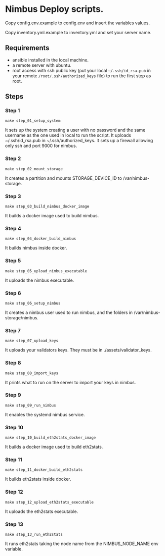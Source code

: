 # Nimbus Deploy scripts.


Copy config.env.example to config.env and insert the variables values.

Copy inventory.yml.example to inventory.yml and set your server name.

## Requirements

* ansible installed in the local machine.
* a remote server with ubuntu.
* root access with ssh public key (put your local `~/.ssh/id_rsa.pub` in your remote `/root/.ssh/authorized_keys` file) to run the first step as root.

## Steps

### Step 1

`make step_01_setup_system`

It sets up the system creating a user with no password and the same username as the one used in local to run the script.
It uploads ~/.ssh/id_rsa.pub in ~/.ssh/authorized_keys.
It sets up a firewall allowing only ssh and port 9000 for nimbus.

### Step 2

`make step_02_mount_storage`

It creates a partition and mounts STORAGE_DEVICE_ID to /var/nimbus-storage.

### Step 3

`make step_03_build_nimbus_docker_image`

It builds a docker image used to build nimbus.

### Step 4

`make step_04_docker_build_nimbus`

It builds nimbus inside docker.

### Step 5

`make step_05_upload_nimbus_executable`

It uploads the nimbus executable.

### Step 6

`make step_06_setup_nimbus`

It creates a nimbus user used to run nimbus, and the folders in /var/nimbus-storage/nimbus.

### Step 7

`make step_07_upload_keys`

It uploads your validators keys. They must be in ./assets/validator_keys.

### Step 8

`make step_08_import_keys`

It prints what to run on the server to import your keys in nimbus.

### Step 9

`make step_09_run_nimbus`

It enables the systemd nimbus service.

### Step 10

`make step_10_build_eth2stats_docker_image`

It builds a docker image used to build eth2stats.

### Step 11

`make step_11_docker_build_eth2stats`

It builds eth2stats inside docker.

### Step 12

`make step_12_upload_eth2stats_executable`

It uploads the eth2stats executable.

### Step 13

`make step_13_run_eth2stats`

It runs eth2stats taking the node name from the NIMBUS_NODE_NAME env variable.
